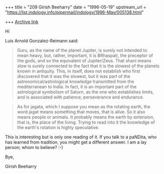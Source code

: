 +++
title = "209 Girish Beeharry"
date = "1996-05-19"
upstream_url = "https://list.indology.info/pipermail/indology/1996-May/005138.html"

+++
[Archive link](https://list.indology.info/pipermail/indology/1996-May/005138.html)

Hi

Luis Arnold Gonzalez-Reimann said:

>Guru, as the name of the planet Jupiter, is surely not intended to mean 
>heavy, but, rather, important, it is BRhaspati, the preceptor of the 
>gods, and so the equivalent of Jupiter/Zeus.  That shani means slow is 
>surely connected to the fact that it is the slowest of the planets known 
>in antiquity. This, in itself, does not establish who first discovered 
>that it was the slowest, but it was part of the astronomical/astrological 
>knowledge transmitted from the mediterranean to India. In fact, it is an 
>important part of the astrological symbolism of Saturn, as the one who 
>establishes limits, and is associated with patience, perseverance and 
>endurance.

>As for jagata, which I suppose you mean as the rotating earth, the word 
>jagat means something that moves, that is alive.  So it also means people 
>or animals.  It probably means the earth by extension, that is, the 
>place of the living.  Trying to read into it the knowledge of the earth's 
>rotation is highly speculative.

This is interesting but is only one reading of it. If you talk to a paNDita, 
who has learned from tradition, you might get a different answer. I am a lay 
person; whom to believe? :-)

Bye,

Girish Beeharry




